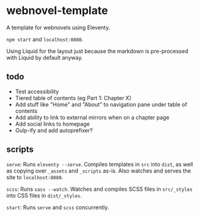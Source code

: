 # webnovel-template

A template for webnovels using Eleventy.

`npm start` and `localhost:8080`.

Using Liquid for the layout just because the markdown is pre-processed with Liquid by default anyway.

## todo

* Test accessibility
* Tiered table of contents (eg Part 1: Chapter X)
* Add stuff like "Home" and "About" to navigation pane under table of contents
* Add ability to link to external mirrors when on a chapter page
* Add social links to homepage
* Gulp-ify and add autoprefixer?

## scripts

`serve`: Runs `eleventy --serve`. Compiles templates in `src` into `dist`, as well as copying over `_assets` and `_scripts` as-is. Also watches and serves the site to `localhost:8080`.

`scss`: Runs `sass --watch`. Watches and compiles SCSS files in `src/_styles` into CSS files in `dist/_styles`.

`start`: Runs `serve` and `scss` concurrently.